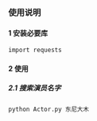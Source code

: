 ### 使用说明

#### 1 安装必要库

~~~pyt
import requests
~~~

#### 2 使用

##### 2.1 搜索演员名字

~~~pyt
python Actor.py 东尼大木
~~~

